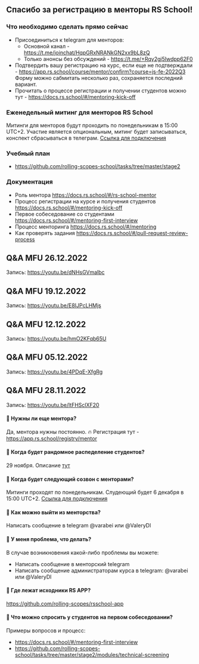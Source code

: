 ## Спасибо за регистрацию в менторы RS School!

### Что необходимо сделать прямо сейчас
- Присоединиться к telegram для менторов:
  - Основной канал - https://t.me/joinchat/HqpGRxNRANkGN2xx9bL8zQ 
  - Только анонсы без обсуждений - https://t.me/+Rqy2gj5Iwdpp62F0 
- Подтвердить вашу регистрацию на курс, если еще не подтверждали - https://app.rs.school/course/mentor/confirm?course=js-fe-2022Q3 Форму можно сабмитать несколько раз, сохраняется последний вариант.
- Прочитать о процессе регистрации и получении студентов можно тут - https://docs.rs.school/#/mentoring-kick-off

### Eженедельный митинг для менторов RS School
Митинги для менторов будут проходить по понедельникам в 15:00 UTC+2. Участие является опциональным, митинг будет записываться, конспект сбрасываться в телеграм. 
[Ссылка для подключения](https://teams.microsoft.com/l/meetup-join/19%3ameeting_ZGUzMjcxZDAtNzFiOS00YTUyLWExZGMtZTU2MWNjZGI2YWZm%40thread.v2/0?context=%7b%22Tid%22%3a%22b41b72d0-4e9f-4c26-8a69-f949f367c91d%22%2c%22Oid%22%3a%226898114a-bbfc-42c9-8b7f-9dd3fbfae72c%22%7d)

### Учебный план 
- https://github.com/rolling-scopes-school/tasks/tree/master/stage2

### Документация
- Роль ментора https://docs.rs.school/#/rs-school-mentor
- Процесс регистрации на курсе и получения студентов https://docs.rs.school/#/mentoring-kick-off
- Первое собеседование со студентами https://docs.rs.school/#/mentoring-first-interview
- Процесс менторинга https://docs.rs.school/#/mentoring
- Как проверять задания https://docs.rs.school/#/pull-request-review-process

## Q&A MFU 26.12.2022 
Запись: https://youtu.be/dNHsGVmalbc

## Q&A MFU 19.12.2022 
Запись: https://youtu.be/E8IJPcLHMjs

## Q&A MFU 12.12.2022 
Запись: https://youtu.be/hmO2KFqb65U

## Q&A MFU 05.12.2022 
Запись: https://youtu.be/4PDqE-XfgRg

## Q&A MFU 28.11.2022 
Запись: https://youtu.be/ltFHSclXF20

#### 🙋 Нужны ли еще ментора?
Да, ментора нужны постоянно. 🔥 Регистрация тут - https://app.rs.school/registry/mentor

#### 🙋 Когда будет рандомное распеделение студентов?
29 ноября. Описание [тут](https://docs.rs.school/#/mentoring-kick-off?id=_2-%d0%9f%d0%be%d0%bb%d1%83%d1%87%d0%b5%d0%bd%d0%b8%d0%b5-%d1%81%d1%82%d1%83%d0%b4%d0%b5%d0%bd%d1%82%d0%be%d0%b2)

#### 🙋 Когда будет следующий созвон с менторами?
Митинги проходят по понедельникам. Слудеющий будет 6 декабря в 15:00 UTC+2. [Ссылка для подключения](https://teams.microsoft.com/l/meetup-join/19%3ameeting_ZGUzMjcxZDAtNzFiOS00YTUyLWExZGMtZTU2MWNjZGI2YWZm%40thread.v2/0?context=%7b%22Tid%22%3a%22b41b72d0-4e9f-4c26-8a69-f949f367c91d%22%2c%22Oid%22%3a%226898114a-bbfc-42c9-8b7f-9dd3fbfae72c%22%7d)

#### 🙋 Как можно выйти из менторства?
Написать сообщение в telegram @varabei или @ValeryDl

#### 🙋 У меня проблема, что делать? 
В случае возникновения какой-либо проблемы вы можете:
  - Написать сообщение в менторский telegram 
  - Написать сообщение администраторам курса в telegram: @varabei или @ValeryDl
 
#### 🙋 Где лежат исходники RS APP?
https://github.com/rolling-scopes/rsschool-app

#### 🙋 Что можно спросить у студентов на первом собеседовании?
Примеры вопросов и процесс:
- https://docs.rs.school/#/mentoring-first-interview
- https://github.com/rolling-scopes-school/tasks/tree/master/stage2/modules/technical-screening






